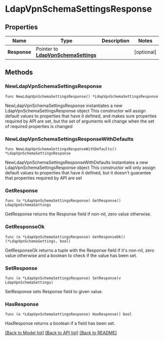 # LdapVpnSchemaSettingsResponse

## Properties

Name | Type | Description | Notes
------------ | ------------- | ------------- | -------------
**Response** | Pointer to [**LdapVpnSchemaSettings**](LdapVpnSchemaSettings.md) |  | [optional] 

## Methods

### NewLdapVpnSchemaSettingsResponse

`func NewLdapVpnSchemaSettingsResponse() *LdapVpnSchemaSettingsResponse`

NewLdapVpnSchemaSettingsResponse instantiates a new LdapVpnSchemaSettingsResponse object
This constructor will assign default values to properties that have it defined,
and makes sure properties required by API are set, but the set of arguments
will change when the set of required properties is changed

### NewLdapVpnSchemaSettingsResponseWithDefaults

`func NewLdapVpnSchemaSettingsResponseWithDefaults() *LdapVpnSchemaSettingsResponse`

NewLdapVpnSchemaSettingsResponseWithDefaults instantiates a new LdapVpnSchemaSettingsResponse object
This constructor will only assign default values to properties that have it defined,
but it doesn't guarantee that properties required by API are set

### GetResponse

`func (o *LdapVpnSchemaSettingsResponse) GetResponse() LdapVpnSchemaSettings`

GetResponse returns the Response field if non-nil, zero value otherwise.

### GetResponseOk

`func (o *LdapVpnSchemaSettingsResponse) GetResponseOk() (*LdapVpnSchemaSettings, bool)`

GetResponseOk returns a tuple with the Response field if it's non-nil, zero value otherwise
and a boolean to check if the value has been set.

### SetResponse

`func (o *LdapVpnSchemaSettingsResponse) SetResponse(v LdapVpnSchemaSettings)`

SetResponse sets Response field to given value.

### HasResponse

`func (o *LdapVpnSchemaSettingsResponse) HasResponse() bool`

HasResponse returns a boolean if a field has been set.


[[Back to Model list]](../README.md#documentation-for-models) [[Back to API list]](../README.md#documentation-for-api-endpoints) [[Back to README]](../README.md)


